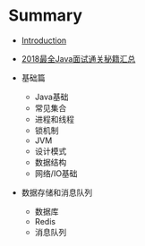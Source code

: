 # Summary

* [Introduction](README.md)
* [2018最全Java面试通关秘籍汇总](2018zui-quan-java-mian-shi-tong-guan-mi-ji-hui-zong.md)
* 基础篇
  * Java基础
  * 常见集合
  * 进程和线程
  * 锁机制
  * JVM
  * 设计模式
  * 数据结构
  * 网络/IO基础

* 数据存储和消息队列
  * 数据库
  * Redis
  * 消息队列



